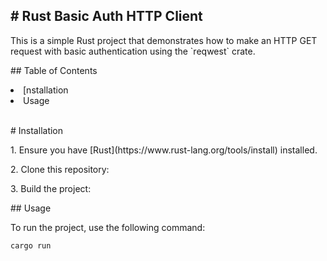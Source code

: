 <h2># Rust Basic Auth HTTP Client</h2>

<p>This is a simple Rust project that demonstrates how to make an HTTP GET request with basic authentication using the `reqwest` crate.</p>

<p>## Table of Contents</p>

<li> [nstallation</li>
<li> Usage</li>
<br>

<p># Installation</p>
<p>1. Ensure you have [Rust](https://www.rust-lang.org/tools/install) installed.</p>
<p>2. Clone this repository:</p>
<p>3. Build the project:</p>

<p>## Usage</p>

To run the project, use the following command:
```sh
cargo run
